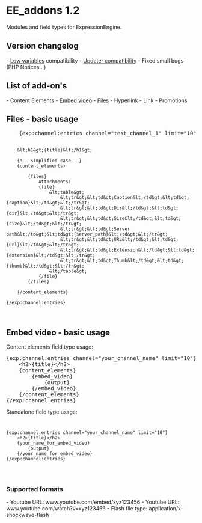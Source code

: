 <h1>EE_addons 1.2</h1>
Modules and field types for ExpressionEngine.

<h2>Version changelog</h2>
- <a href="http://gotolow.com/addons/low-variables">Low variables</a> compatibility
- <a href="http://www.devdemon.com/updater/">Updater compatibility</a>
- Fixed small bugs (PHP Notices...)

<h2>List of add-on's</h2>
- Content Elements
- <a href="#embed-video---basic-usage">Embed video</a>
- <a href="#files---basic-usage">Files</a>
- Hyperlink
- Link
- Promotions

<h2 id="files">Files - basic usage</h2>
<pre>
	{exp:channel:entries channel="test_channel_1" limit="10"}

		&lt;h1&gt;{title}&lt;/h1&gt;

		{!-- Simplified case --}
		{content_elements}

			{files}
				Attachments:
				{file}
					&lt;table&gt;
						&lt;tr&gt;&lt;td&gt;Caption&lt;/td&gt;&lt;td&gt;{caption}&lt;/td&gt;&lt;/tr&gt;
						&lt;tr&gt;&lt;td&gt;Dir&lt;/td&gt;&lt;td&gt;{dir}&lt;/td&gt;&lt;/tr&gt;
						&lt;tr&gt;&lt;td&gt;Size&lt;/td&gt;&lt;td&gt;{size}&lt;/td&gt;&lt;/tr&gt;
						&lt;tr&gt;&lt;td&gt;Server path&lt;/td&gt;&lt;td&gt;{server_path}&lt;/td&gt;&lt;/tr&gt;
						&lt;tr&gt;&lt;td&gt;URL&lt;/td&gt;&lt;td&gt;{url}&lt;/td&gt;&lt;/tr&gt;
						&lt;tr&gt;&lt;td&gt;Extension&lt;/td&gt;&lt;td&gt;{extension}&lt;/td&gt;&lt;/tr&gt;
						&lt;tr&gt;&lt;td&gt;Thumb&lt;/td&gt;&lt;td&gt;{thumb}&lt;/td&gt;&lt;/tr&gt;
					&lt;/table&gt;
				{/file}
			{/files}

		{/content_elements}

	{/exp:channel:entries}
</pre>

<h2 id="embed_video">Embed video - basic usage</h2>

Content elements field type usage:
<pre>
{exp:channel:entries channel="your_channel_name" limit="10"}
	&lt;h2&gt;{title}&lt;/h2&gt;
	{content_elements}
		{embed_video}
			{output}
		{/embed_video}
	{/content_elements}
{/exp:channel:entries}
</pre>

Standalone field type usage:
<code>
<pre>
{exp:channel:entries channel="your_channel_name" limit="10"}
	&lt;h2&gt;{title}&lt;/h2&gt;
	{your_name_for_embed_video}
		{output}
	{/your_name_for_embed_video}
{/exp:channel:entries}
</pre>
</code>

<h3>Supported formats</h3>
- Youtube URL: www.youtube.com/embed/xyz123456
- Youtube URL: www.youtube.com/watch?v=xyz123456
- Flash file type: application/x-shockwave-flash